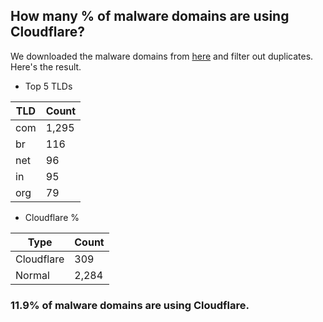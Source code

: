 ## How many % of malware domains are using Cloudflare?


We downloaded the malware domains from [here](https://urlhaus.abuse.ch) and filter out duplicates.
Here's the result.


[//]: # (start replacement)


- Top 5 TLDs

| TLD | Count |
| --- | --- |
| com | 1,295 |
| br | 116 |
| net | 96 |
| in | 95 |
| org | 79 |


- Cloudflare %

| Type | Count |
| --- | --- |
| Cloudflare | 309 |
| Normal | 2,284 |


### 11.9% of malware domains are using Cloudflare.